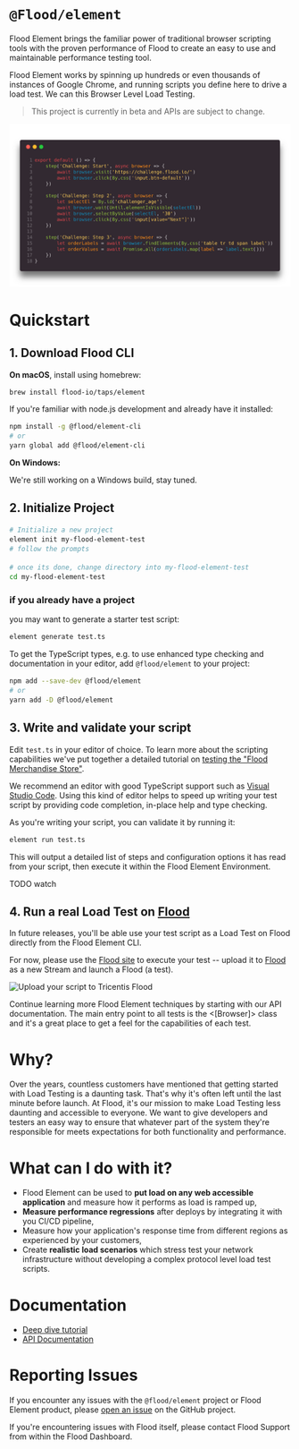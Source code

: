 # `@Flood/element`

Flood Element brings the familiar power of traditional browser scripting tools with the proven performance of Flood to create an easy to use and maintainable performance testing tool.

Flood Element works by spinning up hundreds or even thousands of instances of Google Chrome, and running scripts you define here to drive a load test. We can this Browser Level Load Testing.

> This project is currently in beta and APIs are subject to change.

![Flood Element Example code](./docs/code-snippet.png)

# Quickstart

## 1. Download Flood CLI

**On macOS**, install using homebrew:

```bash
brew install flood-io/taps/element
```

If you're familiar with node.js development and already have it installed:
```bash
npm install -g @flood/element-cli
# or
yarn global add @flood/element-cli
```

**On Windows:**

We're still working on a Windows build, stay tuned.

## 2. Initialize Project

```bash
# Initialize a new project
element init my-flood-element-test
# follow the prompts

# once its done, change directory into my-flood-element-test
cd my-flood-element-test
```

### if you already have a project

you may want to generate a starter test script:
```bash
element generate test.ts
```

To get the TypeScript types, e.g. to use enhanced type checking and documentation in your editor, add `@flood/element` to your project:
```bash
npm add --save-dev @flood/element
# or
yarn add -D @flood/element
```

## 3. Write and validate your script

Edit `test.ts` in your editor of choice. To learn more about the scripting capabilities we've put together a detailed tutorial on [testing the "Flood Merchandise Store"](examples/scenario_1_wordpress.md).

We recommend an editor with good TypeScript support such as [Visual Studio Code](https://code.visualstudio.com/). 
Using this kind of editor helps to speed up writing your test script by providing code completion, in-place help and type checking.

As you're writing your script, you can validate it by running it:

```bash
element run test.ts
```

This will output a detailed list of steps and configuration options it has read from your script, then execute it within the Flood Element Environment.

TODO watch


## 4. Run a real Load Test on [Flood](https://flood.io)

In future releases, you'll be able use your test script as a Load Test on Flood directly from the Flood Element CLI.

For now, please use the [Flood site](https://app.flood.io) to execute your test -- upload it to [Flood](https://flood.io/app) as a new Stream and launch a Flood (a test).

![Upload your script to Tricentis Flood](examples/images/upload-script.png)

Continue learning more Flood Element techniques by starting with our API documentation. The main entry point to all tests is the <[Browser]> class and it's a great place to get a feel for the capabilities of each test.

# Why?

Over the years, countless customers have mentioned that getting started with Load Testing is a daunting task. That's why it's often left until the last minute before launch. At Flood, it's our mission to make Load Testing less daunting and accessible to everyone. We want to give developers and testers an easy way to ensure that whatever part of the system they're responsible for meets expectations for both functionality and performance.

# What can I do with it?

* Flood Element can be used to **put load on any web accessible application** and measure how it performs as load is ramped up,
* **Measure performance regressions** after deploys by integrating it with you CI/CD pipeline,
* Measure how your application's response time from different regions as experienced by your customers,
* Create **realistic load scenarios** which stress test your network infrastructure without developing a complex protocol level load test scripts.

# Documentation

* [Deep dive tutorial](examples/scenario_1_wordpress.md)
* [API Documentation](api/Browser.md)

# Reporting Issues

If you encounter any issues with the `@flood/element` project or Flood Element product, please [open an issue](https://github.com/flood-io/element/issues) on the GitHub project.

If you're encountering issues with Flood itself, please contact Flood Support from within the Flood Dashboard.
